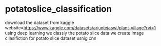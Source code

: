 # potatoslice_classification
download the dataset from kaggle website=https://www.kaggle.com/datasets/arjuntejaswi/plant-village?rvi=1
using deep learning we classiy the potato slice data 
we create image cllasifiction for potato slice dataset
usnig cnn
